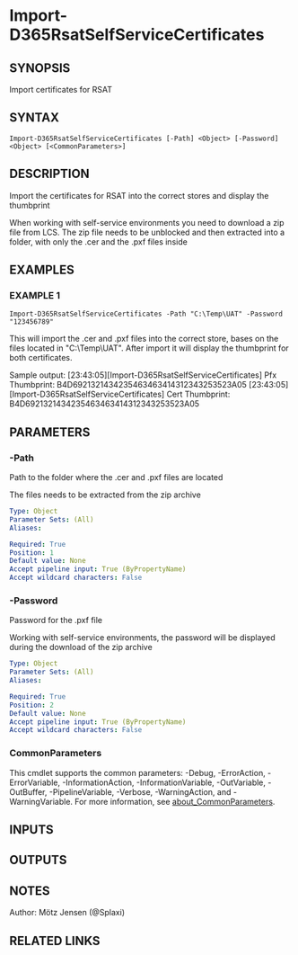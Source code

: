 ﻿---
external help file: d365fo.tools-help.xml
Module Name: d365fo.tools
online version:
schema: 2.0.0
---

# Import-D365RsatSelfServiceCertificates

## SYNOPSIS
Import certificates for RSAT

## SYNTAX

```
Import-D365RsatSelfServiceCertificates [-Path] <Object> [-Password] <Object> [<CommonParameters>]
```

## DESCRIPTION
Import the certificates for RSAT into the correct stores and display the thumbprint

When working with self-service environments you need to download a zip file from LCS.
The zip file needs to be unblocked and then extracted into a folder, with only the .cer and the .pxf files inside

## EXAMPLES

### EXAMPLE 1
```
Import-D365RsatSelfServiceCertificates -Path "C:\Temp\UAT" -Password "123456789"
```

This will import the .cer and .pxf files into the correct store, bases on the files located in "C:\Temp\UAT".
After import it will display the thumbprint for both certificates.

Sample output:
\[23:43:05\]\[Import-D365RsatSelfServiceCertificates\] Pfx Thumbprint:  B4D6921321434235463463414312343253523A05
\[23:43:05\]\[Import-D365RsatSelfServiceCertificates\] Cert Thumbprint: B4D6921321434235463463414312343253523A05

## PARAMETERS

### -Path
Path to the folder where the .cer and .pxf files are located

The files needs to be extracted from the zip archive

```yaml
Type: Object
Parameter Sets: (All)
Aliases:

Required: True
Position: 1
Default value: None
Accept pipeline input: True (ByPropertyName)
Accept wildcard characters: False
```

### -Password
Password for the .pxf file

Working with self-service environments, the password will be displayed during the download of the zip archive

```yaml
Type: Object
Parameter Sets: (All)
Aliases:

Required: True
Position: 2
Default value: None
Accept pipeline input: True (ByPropertyName)
Accept wildcard characters: False
```

### CommonParameters
This cmdlet supports the common parameters: -Debug, -ErrorAction, -ErrorVariable, -InformationAction, -InformationVariable, -OutVariable, -OutBuffer, -PipelineVariable, -Verbose, -WarningAction, and -WarningVariable. For more information, see [about_CommonParameters](http://go.microsoft.com/fwlink/?LinkID=113216).

## INPUTS

## OUTPUTS

## NOTES
Author: Mötz Jensen (@Splaxi)

## RELATED LINKS
